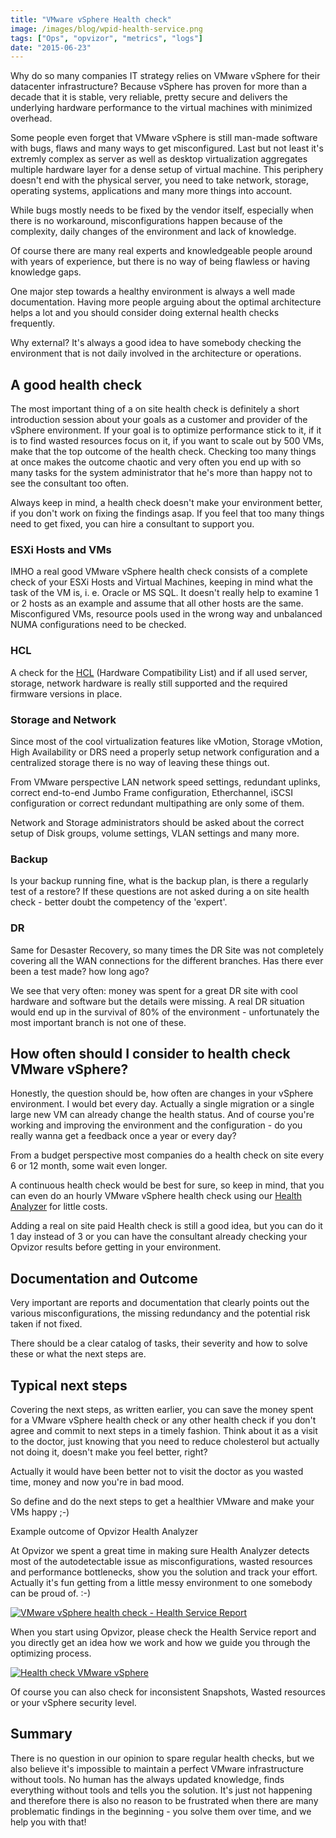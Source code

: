 ```yaml
---
title: "VMware vSphere Health check"
image: /images/blog/wpid-health-service.png
tags: ["Ops", "opvizor", "metrics", "logs"]
date: "2015-06-23"
---
```


Why do so many companies IT strategy relies on VMware vSphere for their datacenter infrastructure? Because vSphere has proven for more than a decade that it is stable, very reliable, pretty secure and delivers the underlying hardware performance to the virtual machines with minimized overhead.

Some people even forget that VMware vSphere is still man-made software with bugs, flaws and many ways to get misconfigured. Last but not least it's extremly complex as server as well as desktop virtualization aggregates multiple hardware layer for a dense setup of virtual machine. This periphery doesn't end with the physical server, you need to take network, storage, operating systems, applications and many more things into account.

While bugs mostly needs to be fixed by the vendor itself, especially when there is no workaround, misconfigurations happen because of the complexity, daily changes of the environment and lack of knowledge.

Of course there are many real experts and knowledgeable people around with years of experience, but there is no way of being flawless or having knowledge gaps.

One major step towards a healthy environment is always a well made documentation. Having more people arguing about the optimal architecture helps a lot and you should consider doing external health checks frequently.

Why external? It's always a good idea to have somebody checking the environment that is not daily involved in the architecture or operations.

## A good health check

The most important thing of a on site health check is definitely a short introduction session about your goals as a customer and provider of the vSphere environment. If your goal is to optimize performance stick to it, if it is to find wasted resources focus on it, if you want to scale out by 500 VMs, make that the top outcome of the health check. Checking too many things at once makes the outcome chaotic and very often you end up with so many tasks for the system administrator that he's more than happy not to see the consultant too often.

Always keep in mind, a health check doesn't make your environment better, if you don't work on fixing the findings asap. If you feel that too many things need to get fixed, you can hire a consultant to support you.

### ESXi Hosts and VMs

IMHO a real good VMware vSphere health check consists of a complete check of your ESXi Hosts and Virtual Machines, keeping in mind what the task of the VM is, i. e. Oracle or MS SQL. It doesn't really help to examine 1 or 2 hosts as an example and assume that all other hosts are the same. Misconfigured VMs, resource pools used in the wrong way and unbalanced NUMA configurations need to be checked.

### HCL

A check for the [HCL](http://www.vmware.com/go/hcl "HCL ") (Hardware Compatibility List) and if all used server, storage, network hardware is really still supported and the required firmware versions in place. 

### Storage and Network

Since most of the cool virtualization features like vMotion, Storage vMotion, High Availability or DRS need a properly setup network configuration and a centralized storage there is no way of leaving these things out.

From VMware perspective LAN network speed settings, redundant uplinks, correct end-to-end Jumbo Frame configuration, Etherchannel, iSCSI configuration or correct redundant multipathing are only some of them.

Network and Storage administrators should be asked about the correct setup of Disk groups, volume settings, VLAN settings and many more.

### Backup

Is your backup running fine, what is the backup plan, is there a regularly test of a restore? If these questions are not asked during a on site health check - better doubt the competency of the 'expert'.

### DR

Same for Desaster Recovery, so many times the DR Site was not completely covering all the WAN connections for the different branches. Has there ever been a test made? how long ago?

We see that very often: money was spent for a great DR site with cool hardware and software but the details were missing. A real DR situation would end up in the survival of 80% of the environment - unfortunately the most important branch is not one of these.

## How often should I consider to health check VMware vSphere?

Honestly, the question should be, how often are changes in your vSphere environment. I would bet every day. Actually a single migration or a single large new VM can already change the health status. And of course you're working and improving the environment and the configuration - do you really wanna get a feedback once a year or every day?

From a budget perspective most companies do a health check on site every 6 or 12 month, some wait even longer. 

A continuous health check would be best for sure, so keep in mind, that you can even do an hourly VMware vSphere health check using our [Health Analyzer](https://www.opvizor.com/register "Health Analyzer") for little costs.

Adding a real on site paid Health check is still a good idea, but you can do it 1 day instead of 3 or you can have the consultant already checking your Opvizor results before getting in your environment.

## Documentation and Outcome

Very important are reports and documentation that clearly points out the various misconfigurations, the missing redundancy and the potential risk taken if not fixed.

There should be a clear catalog of tasks, their severity and how to solve these or what the next steps are.

## Typical next steps

Covering the next steps, as written earlier, you can save the money spent for a VMware vSphere health check or any other health check if you don't agree and commit to next steps in a timely fashion. Think about it as a visit to the doctor, just knowing that you need to reduce cholesterol but actually not doing it, doesn't make you feel better, right? 

Actually it would have been better not to visit the doctor as you wasted time, money and now you're in bad mood.

So define and do the next steps to get a healthier VMware and make your VMs happy ;-)

Example outcome of Opvizor Health Analyzer

At Opvizor we spent a great time in making sure Health Analyzer detects most of the autodetectable issue as misconfigurations, wasted resources and performance bottlenecks, show you the solution and track your effort. Actually it's fun getting from a little messy environment to one somebody can be proud of. :-) 

[![VMware vSphere health check - Health Service Report](/images/blog/wpid-health-service.png)](https://www.opvizor.com/register)

When you start using Opvizor, please check the Health Service report and you directly get an idea how we work and how we guide you through the optimizing process.

[![Health check VMware vSphere](/images/blog/wpid-health-service2.png)](https://www.opvizor.com/register)

Of course you can also check for inconsistent Snapshots, Wasted resources or your vSphere security level.

## Summary

There is no question in our opinion to spare regular health checks, but we also believe it's impossible to maintain a perfect VMware infrastructure without tools. No human has the always updated knowledge, finds everything without tools and tells you the solution. It's just not happening and therefore there is also no reason to be frustrated when there are many problematic findings in the beginning - you solve them over time, and we help you with that!
